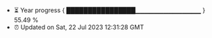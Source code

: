 - ⏳ Year progress { ████████████████▁▁▁▁▁▁▁▁▁▁▁▁▁▁ } 55.49 %
- ⏰ Updated on Sat, 22 Jul 2023 12:31:28 GMT

